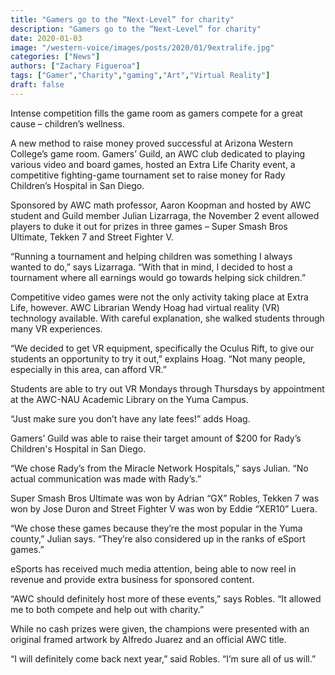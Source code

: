 ```yaml
---
title: "Gamers go to the “Next-Level” for charity"
description: "Gamers go to the “Next-Level” for charity"
date: 2020-01-03
image: "/western-voice/images/posts/2020/01/9extralife.jpg"
categories: ["News"]
authors: ["Zachary Figueroa"]
tags: ["Gamer","Charity","gaming","Art","Virtual Reality"]
draft: false
---
```

Intense competition fills the game room as gamers compete for a great cause – children’s wellness.

A new method to raise money proved successful at Arizona Western College’s game room. Gamers’ Guild, an AWC club dedicated to playing various video and board games, hosted an Extra Life Charity event, a competitive fighting-game tournament set to raise money for Rady Children’s Hospital in San Diego.

Sponsored by AWC math professor, Aaron Koopman and hosted by AWC student and Guild member Julian Lizarraga, the November 2 event allowed players to duke it out for prizes in three games – Super Smash Bros Ultimate, Tekken 7 and Street Fighter V.

“Running a tournament and helping children was something I always wanted to do,” says Lizarraga. “With that in mind, I decided to host a tournament where all earnings would go towards helping sick children.”

Competitive video games were not the only activity taking place at Extra Life, however. AWC Librarian Wendy Hoag had virtual reality (VR) technology available. With careful explanation, she walked students through many VR experiences.

“We decided to get VR equipment, specifically the Oculus Rift, to give our students an opportunity to try it out,” explains Hoag. “Not many people, especially in this area, can afford VR.”

Students are able to try out VR Mondays through Thursdays by appointment at the AWC-NAU Academic Library on the Yuma Campus.

“Just make sure you don’t have any late fees!” adds Hoag.

Gamers’ Guild was able to raise their target amount of $200 for Rady’s Children's Hospital in San Diego.

“We chose Rady’s from the Miracle Network Hospitals,” says Julian. “No actual communication was made with Rady’s.”

Super Smash Bros Ultimate was won by Adrian “GX” Robles, Tekken 7 was won by Jose Duron and Street Fighter V was won by Eddie “XER10” Luera.

“We chose these games because they’re the most popular in the Yuma county,” Julian says. “They’re also considered up in the ranks of eSport games.”

eSports has received much media attention, being able to now reel in revenue and provide extra business for sponsored content.

“AWC should definitely host more of these events,” says Robles. “It allowed me to both compete and help out with charity.”

While no cash prizes were given, the champions were presented with an original framed artwork by Alfredo Juarez and an official AWC title.

“I will definitely come back next year,” said Robles. “I’m sure all of us will.”
